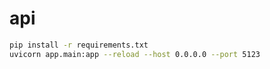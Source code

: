 # api

```bash
pip install -r requirements.txt
uvicorn app.main:app --reload --host 0.0.0.0 --port 5123
```
